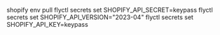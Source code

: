 shopify env pull
flyctl secrets set SHOPIFY_API_SECRET=keypass
flyctl secrets set SHOPIFY_API_VERSION="2023-04"
flyctl secrets set SHOPIFY_API_KEY=keypass